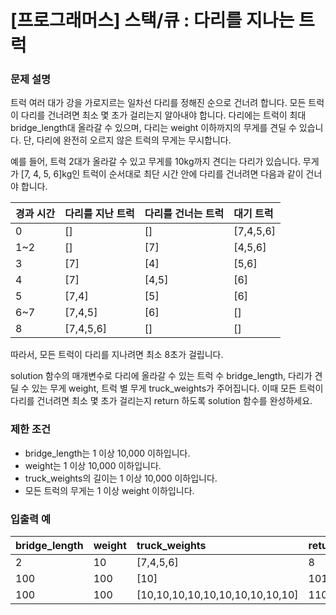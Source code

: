 # [프로그래머스] 스택/큐 : 다리를 지나는 트럭

### 문제 설명
트럭 여러 대가 강을 가로지르는 일차선 다리를 정해진 순으로 건너려 합니다. 모든 트럭이 다리를 건너려면 최소 몇 초가 걸리는지 알아내야 합니다. 다리에는 트럭이 최대 bridge_length대 올라갈 수 있으며, 다리는 weight 이하까지의 무게를 견딜 수 있습니다. 단, 다리에 완전히 오르지 않은 트럭의 무게는 무시합니다.

예를 들어, 트럭 2대가 올라갈 수 있고 무게를 10kg까지 견디는 다리가 있습니다. 무게가 [7, 4, 5, 6]kg인 트럭이 순서대로 최단 시간 안에 다리를 건너려면 다음과 같이 건너야 합니다.

|경과 시간	|다리를 지난 트럭|	다리를 건너는 트럭|	대기 트럭|
|:---|:---|:---|:---|
|0	|[]	|[]	|[7,4,5,6]|
|1~2	|[]	|[7]|	[4,5,6]|
|3	|[7]	|[4]|	[5,6]|
|4	|[7]	|[4,5]	|[6]|
|5	|[7,4]	|[5]|	[6]|
|6~7	|[7,4,5]	|[6]|	[]|
|8	|[7,4,5,6]|	[]	|[]|

따라서, 모든 트럭이 다리를 지나려면 최소 8초가 걸립니다.

solution 함수의 매개변수로 다리에 올라갈 수 있는 트럭 수 bridge_length, 다리가 견딜 수 있는 무게 weight, 트럭 별 무게 truck_weights가 주어집니다. 이때 모든 트럭이 다리를 건너려면 최소 몇 초가 걸리는지 return 하도록 solution 함수를 완성하세요.

### 제한 조건
- bridge_length는 1 이상 10,000 이하입니다.
- weight는 1 이상 10,000 이하입니다.
- truck_weights의 길이는 1 이상 10,000 이하입니다.
- 모든 트럭의 무게는 1 이상 weight 이하입니다.

### 입출력 예
|bridge_length	|weight|	truck_weights|	return|
|:---|:---|:---|:---|
|2	|10	|[7,4,5,6]|	8|
|100	|100|	[10]|	101|
|100	|100|	[10,10,10,10,10,10,10,10,10,10]|	110|